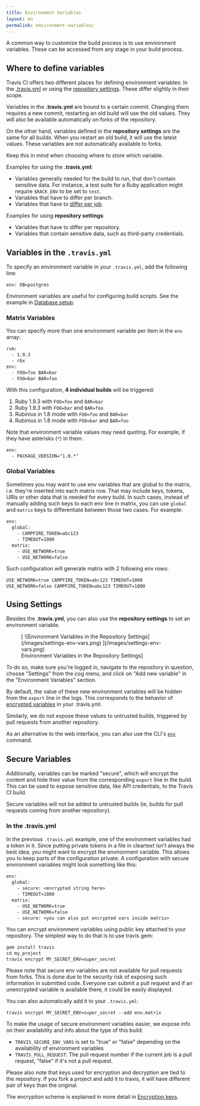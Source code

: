 ```yaml
---
title: Environment Variables
layout: en
permalink: environment-variables/
---
```


A common way to customize the build process is to use environment variables. These can be accessed from any stage in your build process.

<div id="toc"></div>

## Where to define variables

Travis CI offers two different places for defining environment variables: In the [.travis.yml](#Variables-in-the-.travis.yml) or using the [repository settings](#Using-Settings). These differ slightly in their scope.

Variables in the **.travis.yml** are bound to a certain commit. Changing them requires a new commit, restarting an old build will use the old values. They will also be available automatically on forks of the repository.

On the other hand, variables defined in the **repository settings** are the same for all builds. When you restart an old build, it will use the latest values. These variables are not automatically available to forks.

Keep this in mind when choosing where to store which variable.

Examples for using the **.travis.yml**:

* Variables generally needed for the build to run, that don't contain sensitive data. For instance, a test suite for a Ruby application might require `$RACK_ENV` to be set to `test`.
* Variables that have to differ per branch.
* Variables that have to [differ per job](#Matrix-Variables).

Examples for using **repository settings**:

* Variables that have to differ per repository.
* Variables that contain sensitive data, such as third-party credentials.

## Variables in the `.travis.yml`

To specify an environment variable in your `.travis.yml`, add the following line:

    env: DB=postgres

Environment variables are useful for configuring build scripts. See the example in [Database setup](/user/database-setup/#multiple-database-systems).

### Matrix Variables

You can specify more than one environment variable per item in the `env` array:

    rvm:
      - 1.9.3
      - rbx
    env:
      - FOO=foo BAR=bar
      - FOO=bar BAR=foo

With this configuration, **4 individual builds** will be triggered:

1. Ruby 1.9.3 with `FOO=foo` and `BAR=bar`
2. Ruby 1.9.3 with `FOO=bar` and `BAR=foo`
3. Rubinius in 1.8 mode with `FOO=foo` and `BAR=bar`
4. Rubinius in 1.8 mode with `FOO=bar` and `BAR=foo`

Note that environment variable values may need quoting. For example, if they have asterisks (`*`) in them:

    env:
      - PACKAGE_VERSION="1.0.*"

### Global Variables

Sometimes you may want to use env variables that are global to the matrix, i.e. they're inserted into each matrix row. That may include keys, tokens, URIs or other data that is needed for every build. In such cases, instead of manually adding such keys to each env line in matrix, you can use `global` and `matrix` keys to differentiate between those two cases. For example:

    env:
      global:
        - CAMPFIRE_TOKEN=abc123
        - TIMEOUT=1000
      matrix:
        - USE_NETWORK=true
        - USE_NETWORK=false

Such configuration will generate matrix with 2 following env rows:

    USE_NETWORK=true CAMPFIRE_TOKEN=abc123 TIMEOUT=1000
    USE_NETWORK=false CAMPFIRE_TOKEN=abc123 TIMEOUT=1000

## Using Settings

Besides the **.travis.yml**, you can also use the **repository settings** to set an environment variable.

<figure>
  [ ![Environment Variables in the Repository Settings](/images/settings-env-vars.png) ](/images/settings-env-vars.png)
  <figcaption>Environment Variables in the Repository Settings]</figcaption>
</figure>


To do so, make sure you're logged in, navigate to the repository in question, choose "Settings" from the cog menu, and click on "Add new variable" in the "Environment Variables" section.

By default, the value of these new environment variables will be hidden from the `export` line in the logs. This corresponds to the behavior of [encrypted variables](#Secure-Variables) in your .travis.yml.

Similarly, we do not expose these values to untrusted builds, triggered by pull requests from another repository.

As an alternative to the web interface, you can also use the CLI's [`env`](https://github.com/travis-ci/travis.rb#env) command.

## Secure Variables

Additionally, variables can be marked "secure", which will encrypt the content and hide their value from the corresponding `export` line in the build. This can be used to expose sensitive data, like API credentials, to the Travis CI build.

Secure variables will not be added to untrusted builds (ie, builds for pull requests coming from another repository).

### In the .travis.yml

In the previous `.travis.yml` example, one of the environment variables had a token in it. Since putting private tokens in a file in cleartext isn't always the best idea, you might want to encrypt the environment variable. This allows you to keep parts of the configuration private. A configuration with secure environment variables might look something like this:

    env:
      global:
        - secure: <encrypted string here>
        - TIMEOUT=1000
      matrix:
        - USE_NETWORK=true
        - USE_NETWORK=false
        - secure: <you can also put encrypted vars inside matrix>

You can encrypt environment variables using public key attached to your repository. The simplest way to do that is to use travis gem:

    gem install travis
    cd my_project
    travis encrypt MY_SECRET_ENV=super_secret

Please note that secure env variables are not available for pull requests from forks. This is done due to the security risk of exposing such information in submitted code. Everyone can submit a pull request and if an unencrypted variable is available there, it could be easily displayed.

You can also automatically add it to your `.travis.yml`:

    travis encrypt MY_SECRET_ENV=super_secret --add env.matrix

To make the usage of secure environment variables easier, we expose info on their availability and info about the type of this build:

* `TRAVIS_SECURE_ENV_VARS` is set to "true" or "false" depending on the availability of environment variables
* `TRAVIS_PULL_REQUEST`: The pull request number if the current job is a pull request, "false" if it's not a pull request.

Please also note that keys used for encryption and decryption are tied to the repository. If you fork a project and add it to travis, it will have different pair of keys than the original.

The encryption scheme is explained in more detail in [Encryption keys](/user/encryption-keys).